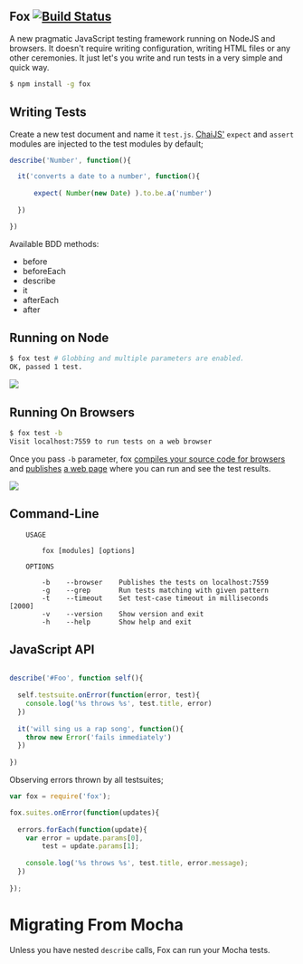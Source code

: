 ## Fox [![Build Status](https://travis-ci.org/azer/fox.png)](https://travis-ci.org/azer/fox)

A new pragmatic JavaScript testing framework running on NodeJS and browsers. 
It doesn't require writing configuration, writing HTML files or any other ceremonies. 
It just let's you write and run tests in a very simple and quick way.

```bash
$ npm install -g fox
```

## Writing Tests

Create a new test document and name it `test.js`. [ChaiJS'](http://chaijs.com) `expect` and `assert` modules are injected to the test modules by default;

```js
describe('Number', function(){

  it('converts a date to a number', function(){
      
      expect( Number(new Date) ).to.be.a('number')
      
  })

})
```

Available BDD methods:

* before
* beforeEach
* describe
* it
* afterEach
* after

## Running on Node

```bash
$ fox test # Globbing and multiple parameters are enabled.
OK, passed 1 test.
```

![](https://dl.dropbox.com/s/agkrqwdrw3jlfhs/fox_cli.png?token_hash=AAET5mc15WE-bx9WlW0CLmZwk4N0K0qgcT9PMh72NX_KCA)

## Running On Browsers

```bash
$ fox test -b
Visit localhost:7559 to run tests on a web browser
```

Once you pass `-b` parameter, fox [compiles your source code for browsers](https://github.com/azer/fox/blob/master/lib/browser.js#L18) and [publishes](https://github.com/azer/fox/blob/master/lib/server.js#L19) [a web page](https://github.com/azer/fox/blob/master/web/index.html) where you can run and see the test results.

![](https://dl.dropbox.com/s/vxqjrcs21lkyu31/fox_browsers.png?token_hash=AAGmgetvrDsTtDSypyyWiI1jhH2rJqQkBSrghjypyj2k1Q)


## Command-Line

```
    USAGE

        fox [modules] [options]

    OPTIONS

        -b    --browser    Publishes the tests on localhost:7559
        -g    --grep       Run tests matching with given pattern
        -t    --timeout    Set test-case timeout in milliseconds [2000]
        -v    --version    Show version and exit
        -h    --help       Show help and exit
```



## JavaScript API

```js

describe('#Foo', function self(){
  
  self.testsuite.onError(function(error, test){
    console.log('%s throws %s', test.title, error)
  })
  
  it('will sing us a rap song', function(){
    throw new Error('fails immediately')
  })
 
})

```

Observing errors thrown by all testsuites; 

```js
var fox = require('fox');

fox.suites.onError(function(updates){
  
  errors.forEach(function(update){
    var error = update.params[0],
        test = update.params[1];
    
    console.log('%s throws %s', test.title, error.message);
  })
  
});

```

# Migrating From Mocha

Unless you have nested `describe` calls, Fox can run your Mocha tests.
